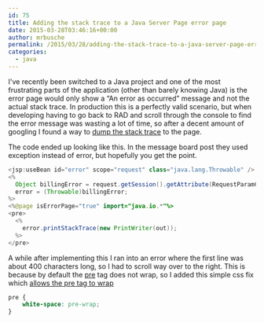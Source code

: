 ```yaml
---
id: 75
title: Adding the stack trace to a Java Server Page error page
date: 2015-03-28T03:46:16+00:00
author: mrbusche
permalink: /2015/03/28/adding-the-stack-trace-to-a-java-server-page-error-page/
categories:
  - java
---
```


I've recently been switched to a Java project and one of the most frustrating parts of the application (other than barely knowing Java) is the error page would only show a &#8220;An error as occurred&#8221; message and not the actual stack trace. In production this is a perfectly valid scenario, but when developing having to go back to RAD and scroll through the console to find the error message was wasting a lot of time, so after a decent amount of googling I found a way to [dump the stack trace](https://www.coderanch.com/t/292791/JSP/java/Printing-Stacktrace-error-jsp) to the page.

The code ended up looking like this. In the message board post they used exception instead of error, but hopefully you get the point.

```java
<jsp:useBean id="error" scope="request" class="java.lang.Throwable" />
<%
  Object billingError = request.getSession().getAttribute(RequestParamConstants.UNKNOWN_BILLING_ERROR);
  error = (Throwable)billingError;
%>
<%@page isErrorPage="true" import="java.io.*"%>
<pre>
  <%
    error.printStackTrace(new PrintWriter(out));
  %>
</pre>
```

A while after implementing this I ran into an error where the first line was about 400 characters long, so I had to scroll way over to the right. This is because by default the [pre](https://developer.mozilla.org/en-US/docs/Web/HTML/Element/pre) tag does not wrap, so I added this simple css fix which [allows the pre tag to wrap](https://www.impressivewebs.com/css-white-space/)

```css
pre {
	white-space: pre-wrap;
}
```
